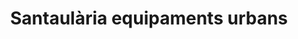 ---
title: "Santaulària equipaments urbans"
url: /figueres/santaularia-equipaments-urbans/
shop: Möbel
---